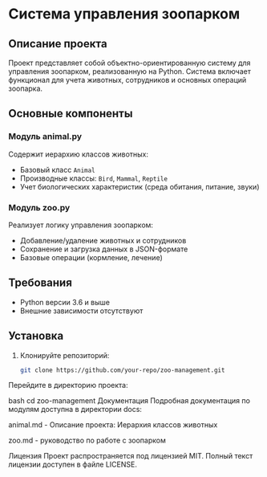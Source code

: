 # Система управления зоопарком

## Описание проекта
Проект представляет собой объектно-ориентированную систему для управления зоопарком, реализованную на Python. Система включает функционал для учета животных, сотрудников и основных операций зоопарка.

## Основные компоненты

### Модуль animal.py
Содержит иерархию классов животных:
- Базовый класс `Animal`
- Производные классы: `Bird`, `Mammal`, `Reptile`
- Учет биологических характеристик (среда обитания, питание, звуки)

### Модуль zoo.py
Реализует логику управления зоопарком:
- Добавление/удаление животных и сотрудников
- Сохранение и загрузка данных в JSON-формате
- Базовые операции (кормление, лечение)

## Требования
- Python версии 3.6 и выше
- Внешние зависимости отсутствуют

## Установка
1. Клонируйте репозиторий:
   ```bash
   git clone https://github.com/your-repo/zoo-management.git
Перейдите в директорию проекта:

bash
cd zoo-management
Документация
Подробная документация по модулям доступна в директории docs:

animal.md - Описание проекта: Иерархия классов животных

zoo.md - руководство по работе с зоопарком

Лицензия
Проект распространяется под лицензией MIT. Полный текст лицензии доступен в файле LICENSE.
